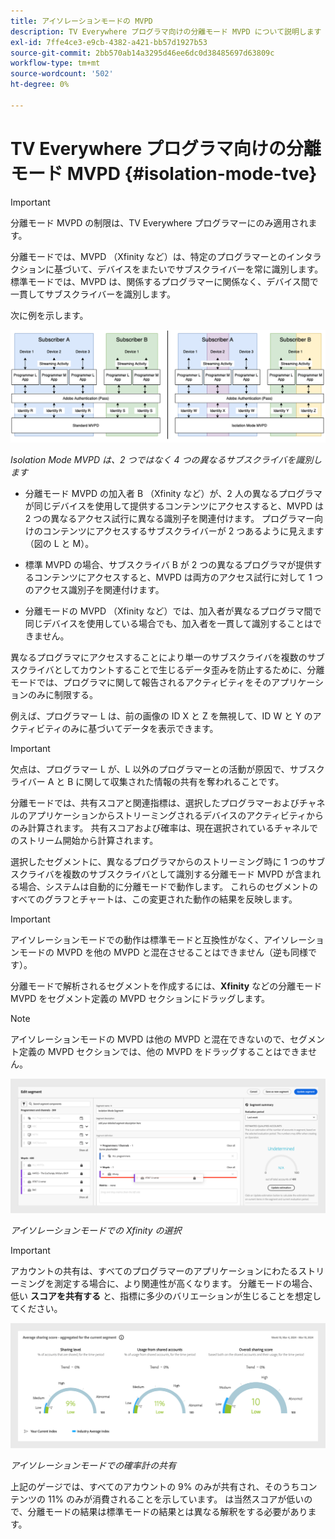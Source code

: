 ```yaml
---
title: アイソレーションモードの MVPD
description: TV Everywhere プログラマ向けの分離モード MVPD について説明します
exl-id: 7ffe4ce3-e9cb-4382-a421-bb57d1927b53
source-git-commit: 2bb570ab14a3295d46ee6dc0d38485697d63809c
workflow-type: tm+mt
source-wordcount: '502'
ht-degree: 0%

---
```


# TV Everywhere プログラマ向けの分離モード MVPD {#isolation-mode-tve}

>[!IMPORTANT]
>
> 分離モード MVPD の制限は、TV Everywhere プログラマーにのみ適用されます。

分離モードでは、MVPD （Xfinity など）は、特定のプログラマーとのインタラクションに基づいて、デバイスをまたいでサブスクライバーを常に識別します。 標準モードでは、MVPD は、関係するプログラマーに関係なく、デバイス間で一貫してサブスクライバーを識別します。

次に例を示します。

![](assets/isolation-diff-new.png)

*Isolation Mode MVPD は、2 つではなく 4 つの異なるサブスクライバを識別します*

* 分離モード MVPD の加入者 B （Xfinity など）が、2 人の異なるプログラマが同じデバイスを使用して提供するコンテンツにアクセスすると、MVPD は 2 つの異なるアクセス試行に異なる識別子を関連付けます。 プログラマー向けのコンテンツにアクセスするサブスクライバーが 2 つあるように見えます（図の L と M）。

* 標準 MVPD の場合、サブスクライバ B が 2 つの異なるプログラマが提供するコンテンツにアクセスすると、MVPD は両方のアクセス試行に対して 1 つのアクセス識別子を関連付けます。

* 分離モードの MVPD （Xfinity など）では、加入者が異なるプログラマ間で同じデバイスを使用している場合でも、加入者を一貫して識別することはできません。

異なるプログラマにアクセスすることにより単一のサブスクライバを複数のサブスクライバとしてカウントすることで生じるデータ歪みを防止するために、分離モードでは、プログラマに関して報告されるアクティビティをそのアプリケーションのみに制限する。

例えば、プログラマー L は、前の画像の ID X と Z を無視して、ID W と Y のアクティビティのみに基づいてデータを表示できます。

>[!IMPORTANT]
>
> 欠点は、プログラマー L が、L 以外のプログラマーとの活動が原因で、サブスクライバー A と B に関して収集された情報の共有を奪われることです。

分離モードでは、共有スコアと関連指標は、選択したプログラマーおよびチャネルのアプリケーションからストリーミングされるデバイスのアクティビティからのみ計算されます。 共有スコアおよび確率は、現在選択されているチャネルでのストリーム開始から計算されます。

選択したセグメントに、異なるプログラマからのストリーミング時に 1 つのサブスクライバを複数のサブスクライバとして識別する分離モード MVPD が含まれる場合、システムは自動的に分離モードで動作します。 これらのセグメントのすべてのグラフとチャートは、この変更された動作の結果を反映します。

>[!IMPORTANT]
>
> アイソレーションモードでの動作は標準モードと互換性がなく、アイソレーションモードの MVPD を他の MVPD と混在させることはできません（逆も同様です）。

分離モードで解析されるセグメントを作成するには、**Xfinity** などの分離モード MVPD をセグメント定義の MVPD セクションにドラッグします。

>[!NOTE]
>
> アイソレーションモードの MVPD は他の MVPD と混在できないので、セグメント定義の MVPD セクションでは、他の MVPD をドラッグすることはできません。

![](assets/xfinity-in-segment.png)

*アイソレーションモードでの Xfinity の選択*

>[!IMPORTANT]
>
> アカウントの共有は、すべてのプログラマーのアプリケーションにわたるストリーミングを測定する場合に、より関連性が高くなります。 分離モードの場合、低い **スコアを共有する** と、指標に多少のバリエーションが生じることを想定してください。

![](assets/aggregate-sharing-isolation.png)

*アイソレーションモードでの確率計の共有*

上記のゲージでは、すべてのアカウントの 9% のみが共有され、そのうちコンテンツの 11% のみが消費されることを示しています。 は当然スコアが低いので、分離モードの結果は標準モードの結果とは異なる解釈をする必要があります。
